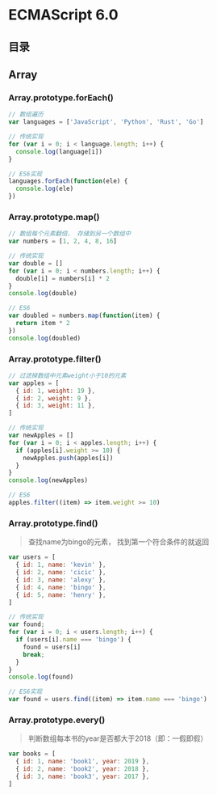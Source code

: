 # ECMAScript 6.0

## 目录

## Array

### Array.prototype.forEach()

```js
// 数组遍历
var languages = ['JavaScript', 'Python', 'Rust', 'Go']

// 传统实现
for (var i = 0; i < language.length; i++) {
  console.log(language[i])
}

// ES6实现
languages.forEach(function(ele) {
  console.log(ele)
})
```

### Array.prototype.map()

```js
// 数组每个元素翻倍， 存储到另一个数组中
var numbers = [1, 2, 4, 8, 16]

// 传统实现
var double = []
for (var i = 0; i < numbers.length; i++) {
  double[i] = numbers[i] * 2
}
console.log(double)

// ES6
var doubled = numbers.map(function(item) {
  return item * 2
})
console.log(doubled)
```

### Array.prototype.filter()

```js
// 过滤掉数组中元素weight小于10的元素
var apples = [
  { id: 1, weight: 19 },
  { id: 2, weight: 9 },
  { id: 3, weight: 11 },
]

// 传统实现
var newApples = []
for (var i = 0; i < apples.length; i++) {
  if (apples[i].weight >= 10) {
    newApples.push(apples[i])
  }
}
console.log(newApples)

// ES6
apples.filter((item) => item.weight >= 10)
```

### Array.prototype.find()

> 查找name为bingo的元素， 找到第一个符合条件的就返回

```js
var users = [
  { id: 1, name: 'kevin' },
  { id: 2, name: 'cicic' },
  { id: 3, name: 'alexy' },
  { id: 4, name: 'bingo' },
  { id: 5, name: 'henry' },
]

// 传统实现
var found;
for (var i = 0; i < users.length; i++) {
  if (users[i].name === 'bingo') {
    found = users[i]
    break;
  }
}
console.log(found)

// ES6实现
var found = users.find((item) => item.name === 'bingo')
```

### Array.prototype.every()

> 判断数组每本书的year是否都大于2018（即：一假即假）

```js
var books = [
  { id: 1, name: 'book1', year: 2019 },
  { id: 2, name: 'book2', year: 2018 },
  { id: 3, name: 'book3', year: 2017 },
]

```
